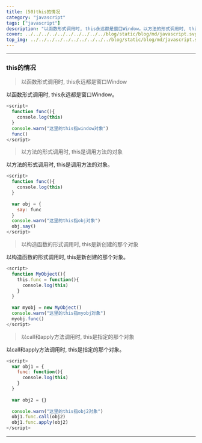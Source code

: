 ```yaml
---
title: (50)this的情况
category: "javascript"
tags: ["javascript"]
description: "以函数形式调用时, this永远都是窗口Window。以方法的形式调用时, this是调用方法的对象。"
cover: ../../../../../../../../../../blog/static/blog/md/javascript.svg
top_img: ../../../../../../../../../../blog/static/blog/md/javascript.svg
---
```


***

### this的情况


> 以函数形式调用时, this永远都是窗口Window

以函数形式调用时, this永远都是窗口Window。

```js js
<script>
  function func(){
    console.log(this)
  }
  console.warn("这里的this指window对象")
  func()
</script>
```

> 以方法的形式调用时, this是调用方法的对象

以方法的形式调用时, this是调用方法的对象。

```js js
<script>
  function func(){
    console.log(this)
  }
  
  var obj = {
    say: func
  }
  console.warn("这里的this指obj对象")
  obj.say()
</script>
```

> 以构造函数的形式调用时, this是新创建的那个对象

以构造函数的形式调用时, this是新创建的那个对象。

```js js
<script>
  function MyObject(){
    this.func = function(){
      console.log(this)
    }
  }
  
  var myobj = new MyObject()
  console.warn("这里的this指myobj对象")
  myobj.func()
</script>
```

> 以call和apply方法调用时, this是指定的那个对象

以call和apply方法调用时, this是指定的那个对象。

```js js
<script>
  var obj1 = {
    func: function(){
      console.log(this)
    }
  }
  
  var obj2 = {}
  
  console.warn("这里的this指obj2对象")
  obj1.func.call(obj2)
  obj1.func.apply(obj2)
</script>
```


***